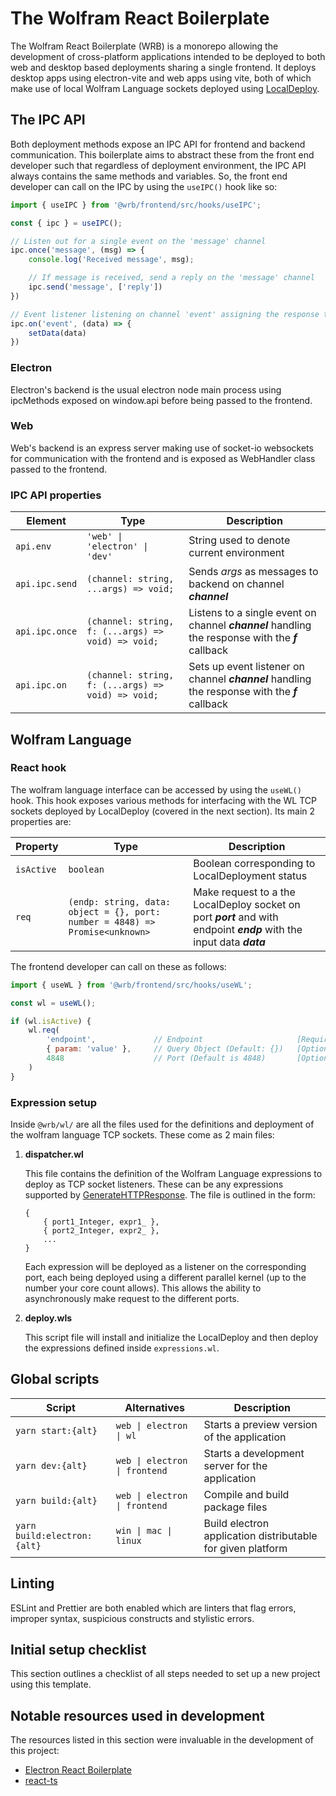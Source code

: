# The Wolfram React Boilerplate
The Wolfram React Boilerplate (WRB) is a monorepo allowing the development of cross-platform applications intended to be deployed to both web 	and desktop based deployments sharing a single frontend. It deploys desktop apps using electron-vite and web apps using vite, both of which make use of local Wolfram Language sockets deployed using [LocalDeploy](https://github.com/ToneAr/LocalDeploy).

## The IPC API
Both deployment methods expose an IPC API for frontend and backend communication. This boilerplate aims to abstract these from the front end developer such that regardless of deployment environment, the IPC API always contains the same methods and variables. So, the front end developer can call on the IPC by using the `useIPC()` hook like so:

```js
import { useIPC } from '@wrb/frontend/src/hooks/useIPC';

const { ipc } = useIPC();

// Listen out for a single event on the 'message' channel
ipc.once('message', (msg) => {
	console.log('Received message', msg);

	// If message is received, send a reply on the 'message' channel
	ipc.send('message', ['reply'])
})

// Event listener listening on channel 'event' assigning the response to a state variable
ipc.on('event', (data) => {
	setData(data)
})
```

### Electron
Electron's backend is the usual electron node main process using ipcMethods exposed on window.api before being passed to the frontend.

### Web
Web's backend is an express server making use of socket-io websockets for communication with the frontend and is exposed as WebHandler class passed to the frontend.


### IPC API properties
| Element 			| Type 									| Description 	|
| --- 				| --- 									| --- 			|
| `api.env` 		| `'web' \| 'electron' \| 'dev'` 		| String used to denote current environment |
| `api.ipc.send` 	| `(channel: string, ...args) => void;`	| Sends *args* as messages to backend on channel ***channel*** |
| `api.ipc.once` 	| `(channel: string, f: (...args) => void) => void;` | Listens to a single event on channel ***channel*** handling the response with the ***f*** callback |
| `api.ipc.on`		| `(channel: string, f: (...args) => void) => void;` | Sets up event listener on channel ***channel*** handling the response with the ***f*** callback |

## Wolfram Language

### React hook
The wolfram language interface can be accessed by using the `useWL()` hook. This hook exposes various methods for interfacing with the WL TCP sockets deployed by LocalDeploy (covered in the next section). Its main 2 properties are:

| Property 		| Type		| Description 	|
| --- 			| --- 		| --- 			|
| `isActive` 	| `boolean`	| Boolean corresponding to LocalDeployment status	|
| `req` 		| `(endp: string, data: object = {}, port: number = 4848) => Promise<unknown>` | Make request to a the LocalDeploy socket on port ***port*** and with endpoint ***endp*** with the input data ***data*** |

The frontend developer can call on these as follows:

```js
import { useWL } from '@wrb/frontend/src/hooks/useWL';

const wl = useWL();

if (wl.isActive) {
	wl.req(
		'endpoint',				// Endpoint						[Required]
		{ param: 'value' },		// Query Object (Default: {}) 	[Optional]
		4848					// Port (Default is 4848) 		[Optional]
	)
}
```

### Expression setup
Inside `@wrb/wl/` are all the files used for the definitions and deployment of the wolfram language TCP sockets. These come as 2 main files:

1. **dispatcher.wl**

	This file contains the definition of the Wolfram Language expressions to deploy as TCP socket listeners. These can be any expressions supported by [GenerateHTTPResponse](http://reference.wolfram.com/language/ref/GenerateHTTPResponse.html). The file is outlined in the form:

	```wl
	{
		{ port1_Integer, expr1_ },
		{ port2_Integer, expr2_ },
		...
	}
	```

	Each expression will be deployed as a listener on the corresponding port, each being deployed using a different parallel kernel (up to the number your core count allows). This allows the ability to asynchronously make request to the different ports.

2. **deploy.wls**

	This script file will install and initialize the LocalDeploy and then deploy the expressions defined inside `expressions.wl`.

## Global scripts

| Script 						| Alternatives 					| Description 										|
| --- 							| --- 							| ---		 										|
| `yarn start:{alt}` 			| `web \| electron \| wl` 		| Starts a preview version of the application 		|
| `yarn dev:{alt}` 				| `web \| electron \| frontend` | Starts a development server for the application 	|
| `yarn build:{alt}` 			| `web \| electron \| frontend` | Compile and build package files 					|
| `yarn build:electron:{alt}` 	| `win \| mac \| linux` 		| Build electron application distributable for given platform |

## Linting

ESLint and Prettier are both enabled which are linters that flag errors, improper syntax, suspicious constructs and stylistic errors.

## Initial setup checklist

This section outlines a checklist of all steps needed to set up a new project using this template.

<!-- 1. Configure `package.json`
	1. Set `"description"`
	2. Set `"repository"`
	3. Set `"author"`
	4. Configure `"build"`
		1. Set `"productName"`
		2. Set `"extraMetadata:{ "version" }"`
		3. Set `"appId"`
		4. Set `"publish"`
2. Configure `index.html`
	1. Configure your apllication title
3. Configure your app's icons inside `assets/`
4. Define your Wolfram Language APIs
	1. Add any additional endpoints and expressions to `expressions.wl`
	2. Test using `wolframscript -script ./wl/expressions.wl`
5. Build your application -->

## Notable resources used in development
The resources listed in this section were invaluable in the development of this project:
- [Electron React Boilerplate](https://github.com/electron-react-boilerplate/electron-react-boilerplate)
- [react-ts](https://github.com/alex8088/quick-start/tree/master/packages/create-electron/playground/react-ts)
